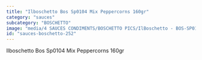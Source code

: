 ```yaml
---
title: "Ilboschetto Bos Sp0104 Mix Peppercorns 160gr"
category: "sauces"
subcategory: "BOSCHETTO"
image: "media/4 SAUCES CONDIMENTS/BOSCHETTO PICS/IlBoschetto - BOS-SP0104 Mix Peppercorns 160GR.png"
id: "sauces-boschetto-252"
---
```


Ilboschetto Bos Sp0104 Mix Peppercorns 160gr
